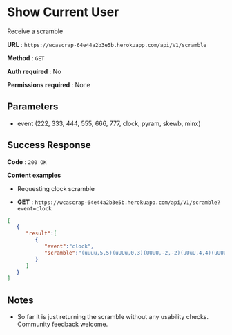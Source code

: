 # Show Current User

Receive a scramble

**URL** : `https://wcascrap-64e44a2b3e5b.herokuapp.com/api/V1/scramble`

**Method** : `GET`

**Auth required** : No

**Permissions required** : None

## Parameters
- event (222, 333, 444, 555, 666, 777, clock, pyram, skewb, minx)

## Success Response

**Code** : `200 OK`

**Content examples**

- Requesting clock scramble

- **GET** : `https://wcascrap-64e44a2b3e5b.herokuapp.com/api/V1/scramble?event=clock`
```json
[
   {
      "result":[
         {
            "event":"clock",
            "scramble":"(uuuu,5,5)(uUUu,0,3)(UUuU,-2,-2)(uUuU,4,4)(uUUU,0,5)(uUUU,-5,-4) y2 (UUUu,-4,-2)(uuUU,2,-3)(UuuU,-5,-5)(uuUU,5,0)(UUuU,-3,1)(uuuU,-5,2)"
         }
      ]
   }
]
```
## Notes

* So far it is  just returning the scramble without any usability checks. Community feedback welcome.
  
